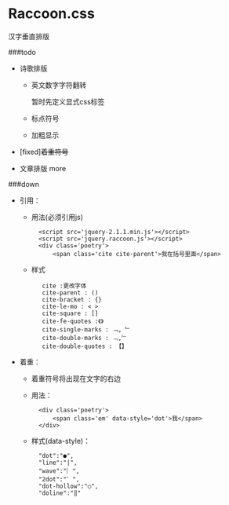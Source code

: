 Raccoon.css
=======

汉字垂直排版


###todo

* 诗歌排版

    - 英文数字字符翻转

         暂时先定义显式css标签


	- 标点符号

	- 加粗显示 		
		
* [fixed]<span style='text-decoration:line-through'>着重符号 </span>
* 文章排版 more


###down
- 引用：

    * 用法(必须引用js)

        	<script src='jquery-2.1.1.min.js'></script>
        	<script src='jquery.raccoon.js'></script>
        	<div class='poetry'>
        	    <span class='cite cite-parent'>我在括号里面</span>
	  	</div>
        	<script>$(document).raccoon();</script>
        
    * 样式

	         cite :更改字体
	         cite-parent : ()
	         cite-bracket : {}
	         cite-le-mo : < >
	         cite-square : []
	         cite-fe-quotes :《》
	         cite-single-marks : ﹁, ﹂
	         cite-double-marks : ﹃,﹄
	         cite-double-quotes : 【】

- 着重：

    * 着重符号将出现在文字的右边
    * 用法：

	        <div class='poetry'>
	            <span class='em' data-style='dot'>我</span>
	        </div>

    * 样式(data-style)：

	        "dot":"●",
	        "line":"|",
	        "wave":"︴",
	        "2dot":"゛",
	        "dot-hollow":"○",
	        "doline":"‖"
	
	  
